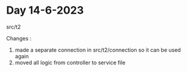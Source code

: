 # Day 14-6-2023

src/t2

Changes : 

1. made a separate connection in src/t2/connection so it can be used again
2. moved all logic from controller to service file
